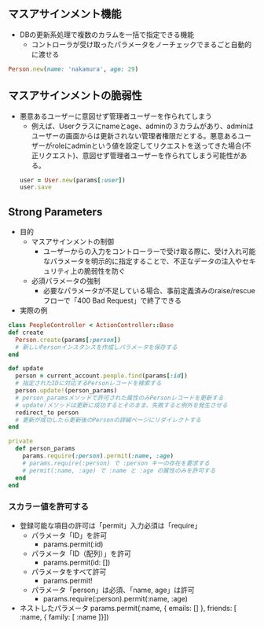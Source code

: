 ##  マスアサインメント機能
- DBの更新系処理で複数のカラムを一括で指定できる機能
  - コントローラが受け取ったパラメータをノーチェックでまるごと自動的に渡せる
```rb
Person.new(name: 'nakamura', age: 29)
```
##  マスアサインメントの脆弱性
- 悪意あるユーザーに意図せず管理者ユーザーを作られてしまう
  - 例えば、Userクラスにnameとage、adminの３カラムがあり、adminはユーザーの画面からは更新されない管理者権限だとする。悪意あるユーザーがroleにadminという値を設定してリクエストを送ってきた場合(不正リクエスト)、意図せず管理者ユーザーを作られてしまう可能性がある。
  ```rb
  user = User.new(params[:user])
  user.save
  ```
##  Strong Parameters
- 目的
  - マスアサインメントの制御
    - ユーザーからの入力をコントローラーで受け取る際に、受け入れ可能なパラメータを明示的に指定することで、不正なデータの注入やセキュリティ上の脆弱性を防ぐ
  - 必須パラメータの強制
    - 必要なパラメータが不足している場合、事前定義済みのraise/rescueフローで「400 Bad Request」で終了できる
-  実際の例
  ```rb
  class PeopleController < ActionController::Base
  def create
    Person.create(params[:person])
    # 新しいPersonインスタンスを作成しパラメータを保存する
  end

  def update
    person = current_account.people.find(params[:id])
    # 指定されたIDに対応するPersonレコードを検索する
    person.update!(person_params)
    # person_paramsメソッドで許可された属性のみPersonレコードを更新する
    # update!メソッドは更新に成功するとそのまま、失敗すると例外を発生させる
    redirect_to person
    # 更新が成功したら更新後のPersonの詳細ページにリダイレクトする
  end

  private
    def person_params
      params.require(:person).permit(:name, :age)
      # params.require(:person) で :person キーの存在を要求する
      # permit(:name, :age) で :name と :age の属性のみを許可する
    end
  end
  ```

### スカラー値を許可する
- 登録可能な項目の許可は「permit」入力必須は「require」
  - パラメータ「ID」を許可
    - params.permit(:id)
  - パラメータ「ID（配列）」を許可
    - params.permit(id: [])
  - パラメータをすべて許可
    - params.permit!
  - パラメータ「person」は必須、「name, age」は許可
    - params.require(:person).permit(:name, :age)
- ネストしたパラメータ
params.permit(:name, { emails: [] }, friends: [ :name, { family: [ :name ]}])
